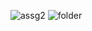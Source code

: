 ![assg2](https://github.com/SANGAAM/DocxtoPDf/assets/96041004/d3501850-ce16-42f5-a09c-22073b485da5)
![folder](https://github.com/SANGAAM/DocxtoPDf/assets/96041004/0c44fab1-ab04-49eb-9163-1cbdabc0034f)

